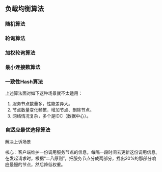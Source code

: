## 负载均衡算法

### 随机算法

### 轮询算法

### 加权轮询算法

### 最小连接数算法

### 一致性Hash算法

上述算法面对如下这种场景就不太适用：

1. 服务节点数量多，性能差异大。
2. 节点数量变化频繁，增加节点、删除节点。
3. 网络情况复杂，多个是IDC（数据中心）。



### 自适应最优选择算法

解决上诉场景

核心：客户端维护一份调用服务节点的信息，每隔一段时间去更新这份调用信息。在发起请求时，根据“二八原则”，把服务节点分成两部分，找出20%的那部分响应最慢的节点，然后降低权重。
